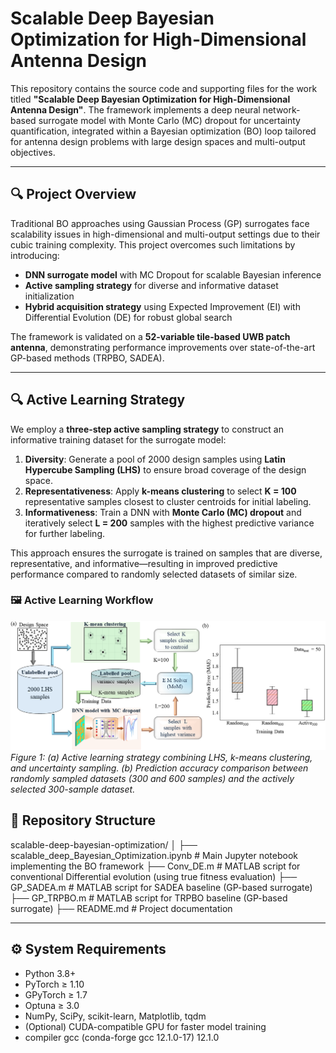 # Scalable Deep Bayesian Optimization for High-Dimensional Antenna Design

This repository contains the source code and supporting files for the work titled **"Scalable Deep Bayesian Optimization for High-Dimensional Antenna Design"**. The framework implements a deep neural network-based surrogate model with Monte Carlo (MC) dropout for uncertainty quantification, integrated within a Bayesian optimization (BO) loop tailored for antenna design problems with large design spaces and multi-output objectives.

---

## 🔍 Project Overview

Traditional BO approaches using Gaussian Process (GP) surrogates face scalability issues in high-dimensional and multi-output settings due to their cubic training complexity. This project overcomes such limitations by introducing:

- **DNN surrogate model** with MC Dropout for scalable Bayesian inference  
- **Active sampling strategy** for diverse and informative dataset initialization  
- **Hybrid acquisition strategy** using Expected Improvement (EI) with Differential Evolution (DE) for robust global search  

The framework is validated on a **52-variable tile-based UWB patch antenna**, demonstrating performance improvements over state-of-the-art GP-based methods (TRPBO, SADEA).

---

## 🔍 Active Learning Strategy

We employ a **three-step active sampling strategy** to construct an informative training dataset for the surrogate model:

1. **Diversity**: Generate a pool of 2000 design samples using **Latin Hypercube Sampling (LHS)** to ensure broad coverage of the design space.
2. **Representativeness**: Apply **k-means clustering** to select **K = 100** representative samples closest to cluster centroids for initial labeling.
3. **Informativeness**: Train a DNN with **Monte Carlo (MC) dropout** and iteratively select **L = 200** samples with the highest predictive variance for further labeling.

This approach ensures the surrogate is trained on samples that are diverse, representative, and informative—resulting in improved predictive performance compared to randomly selected datasets of similar size.

### 🖼️ Active Learning Workflow

![Active Learning Workflow](results/Figure_2_active_learn.png)
*Figure 1: (a) Active learning strategy combining LHS, k-means clustering, and uncertainty sampling. (b) Prediction accuracy comparison between randomly sampled datasets (300 and 600 samples) and the
actively selected 300-sample dataset.*



## 📁 Repository Structure

scalable-deep-bayesian-optimization/
│
├── scalable_deep_Bayesian_Optimization.ipynb    # Main Jupyter notebook implementing the BO framework
├── Conv_DE.m                                    # MATLAB script for conventional Differential evolution (using true fitness evaluation)
├── GP_SADEA.m                                    # MATLAB script for SADEA baseline (GP-based surrogate)
├── GP_TRPBO.m                                    # MATLAB script for TRPBO baseline (GP-based surrogate)
├── README.md                                     # Project documentation

---

## ⚙️ System Requirements

- Python 3.8+
- PyTorch ≥ 1.10
- GPyTorch ≥ 1.7
- Optuna ≥ 3.0
- NumPy, SciPy, scikit-learn, Matplotlib, tqdm
- (Optional) CUDA-compatible GPU for faster model training
- compiler  gcc (conda-forge gcc 12.1.0-17) 12.1.0

